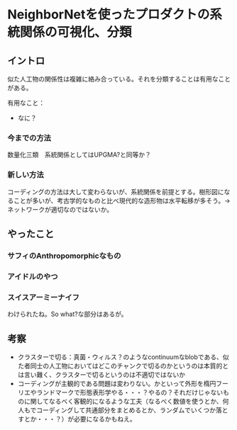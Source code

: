 # NeighborNetを使ったプロダクトの系統関係の可視化、分類

## イントロ

似た人工物の関係性は複雑に絡み合っている。それを分類することは有用なことがある。

有用なこと：
- なに？



### 今までの方法

数量化三類　系統関係としてはUPGMA?と同等か？

### 新しい方法

コーディングの方法は大して変わらないが、系統関係を前提とする。樹形図になることが多いが、考古学的なものと比べ現代的な造形物は水平転移が多そう。→ネットワークが適切なのではないか。

## やったこと

### サフィのAnthropomorphicなもの

### アイドルのやつ

### スイスアーミーナイフ

わけられたね。So what?な部分はあるが。

## 考察

- クラスターで切る：真菌・ウィルス？のようなcontinuumなblobである、似た者同士の人工物においてはどこのチャンクで切るのかというのは本質的とは言い難く、クラスターで切るというのは不適切ではないか
- コーディングが主観的である問題は変わりない。かといって外形を楕円フーリエやランドマークで形態表形学やる・・・？やるの？それだけじゃないものに関してなるべく客観的になるような工夫（なるべく数値を使うとか、何人もでコーディングして共通部分をまとめるとか、ランダムでいくつか落とすとか・・・？）が必要になるかもねえ。
